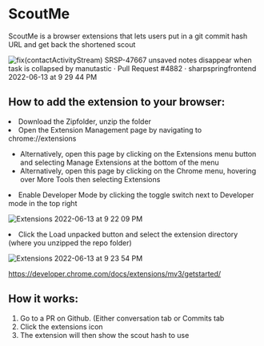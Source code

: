 <h1>ScoutMe</h1>
ScoutMe is a browser extensions that lets users put in a git commit hash URL and get back the shortened scout

![fix(contactActivityStream) SRSP-47667 unsaved notes disappear when task is collapsed by manutastic · Pull Request #4882 · sharpspringfrontend 2022-06-13 at 9 29 44 PM](https://share.getcloudapp.com/Z4uAy87B)


<h2>How to add the extension to your browser:</h2>
<li>Download the Zipfolder, unzip the folder</li>
<li>Open the Extension Management page by navigating to chrome://extensions</li>
 <ul>
  <li>Alternatively, open this page by clicking on the Extensions menu button and selecting Manage Extensions at the bottom of the menu</li>
  <li>Alternatively, open this page by clicking on the Chrome menu, hovering over More Tools then selecting Extensions</li>
 </ul>
<li>Enable Developer Mode by clicking the toggle switch next to Developer mode in the top right</li>

![Extensions 2022-06-13 at 9 22 09 PM](https://user-images.githubusercontent.com/53713122/173474283-56973221-60a5-4d98-8145-dc6b42ca957c.jpg)

<li>Click the Load unpacked button and select the extension directory (where you unzipped the repo folder)</li>

![Extensions 2022-06-13 at 9 23 54 PM](https://user-images.githubusercontent.com/53713122/173474274-49d3a866-3b6b-40ae-9e78-d4f1b9409433.jpg)

https://developer.chrome.com/docs/extensions/mv3/getstarted/

<h2>How it works:</h2>
<ol>
 <li>Go to a PR on Github. (Either conversation tab or Commits tab</li>
 <li>Click the extensions icon</li>
 <li>The extension will then show the scout hash to use</li>
 </ol>




